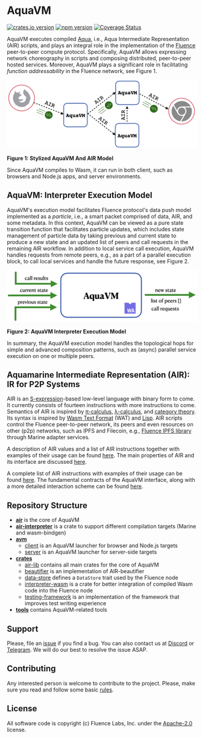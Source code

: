 # AquaVM

[![crates.io version](https://img.shields.io/crates/v/air-interpreter-wasm?style=flat-square)](https://crates.io/crates/air-interpreter-wasm)
[![npm version](https://img.shields.io/npm/v/@fluencelabs/avm)](https://www.npmjs.com/package/@fluencelabs/avm)
[![Coverage Status](https://coveralls.io/repos/github/fluencelabs/aquavm/badge.svg?branch=master)](https://coveralls.io/github/fluencelabs/aquavm?branch=master)

AquaVM executes compiled [Aqua](https://github.com/fluencelabs/aqua), i.e., Aqua
Intermediate Representation (AIR) scripts, and plays an integral role in the
implementation of the [Fluence](https://fluence.network) peer-to-peer compute
protocol. Specifically, AquaVM allows expressing network choreography in scripts
and composing distributed, peer-to-peer hosted services. Moreover, AquaVM plays
a significant role in facilitating _function addressability_ in the Fluence
network, see Figure&nbsp;1.

<img alt="AquaVM & AIR model" src="images/aquavm_air_model.png" />

**Figure 1: Stylized AquaVM And AIR Model**

Since AquaVM compiles to Wasm, it can run in both client, such as browsers and
Node.js apps, and server environments.

## AquaVM: Interpreter Execution Model

AquaVM's execution model facilitates Fluence protocol's data push model
implemented as a _particle_, i.e., a smart packet comprised of data, AIR, and
some metadata. In this context, AquaVM can be viewed as a pure state transition
function that facilitates particle updates, which includes state management of
particle data by taking previous and current state to produce a new state and an
updated list of peers and call requests in the remaining AIR workflow. In
addition to local service call execution, AquaVM handles requests from remote
peers, e.g., as a part of a parallel execution block, to call local services and
handle the future response, see Figure&nbsp;2.

<img alt="interpreter execution model" src="images/interpreter_execution_model.png"/>

**Figure 2: AquaVM Interpreter Execution Model**

In summary, the AquaVM execution model handles the topological hops for simple
and advanced composition patterns, such as (async) parallel service execution on
one or multiple peers.

## Aquamarine Intermediate Representation (AIR): IR for P2P Systems

AIR is an [S-expression](https://www.s-expressions.org/home)-based low-level
language with binary form to come. It currently consists of fourteen
instructions with more instructions to come. Semantics of AIR is inspired by
[π-calculus](https://en.wikipedia.org/wiki/%CE%A0-calculus),
[λ-calculus](https://en.wikipedia.org/wiki/Lambda_calculus), and
[category theory](https://en.wikipedia.org/wiki/Category_theory). Its syntax is
inspired by
[Wasm Text Format](https://developer.mozilla.org/en-US/docs/WebAssembly/Understanding_the_text_format)
(WAT) and [Lisp](https://en.wikipedia.org/wiki/Lisp_(programming_language)). AIR
scripts control the Fluence peer-to-peer network, its peers and even resources
on other (p2p) networks, such as IPFS and Filecoin, e.g.,
[Fluence IPFS library](https://fluence.dev/docs/aqua-book/libraries/aqua-ipfs)
through Marine adapter services.

A description of AIR values and a list of AIR instructions together with
examples of their usage can be found [here](./docs/AIR.md). The main properties
of AIR and its interface are discussed [here](./air/README.md).

A complete list of AIR instructions with examples of their usage can be found
[here](./docs/AIR.md). The fundamental contracts of the AquaVM interface, along
with a more detailed interaction scheme can be found [here](./air/README.md).

## Repository Structure

- [**air**](./air) is the core of AquaVM
- [**air-interpreter**](./air-interpreter) is a crate to support different
  compilation targets (Marine and wasm-bindgen)
- [**avm**](./avm)
  - [client](./avm/client) is an AquaVM launcher for browser and Node.js targets
  - [server](./avm/server) is an AquaVM launcher for server-side targets
- [**crates**](./crates)
  - [air-lib](./crates/air-lib) contains all main crates for the core of AquaVM
  - [beautifier](./crates/beautifier) is an implementation of AIR-beautifier
  - [data-store](./crates/data-store) defines a `DataStore` trait used by the
    Fluence node
  - [interpreter-wasm](./crates/interpreter-wasm) is a crate for better
    integration of compiled Wasm code into the Fluence node
  - [testing-framework](./crates/testing-framework) is an implementation of the
    framework that improves test writing experience
- [**tools**](./tools) contains AquaVM-related tools

## Support

Please, file an [issue](https://github.com/fluencelabs/aquavm/issues) if you
find a bug. You can also contact us at
[Discord](https://discord.com/invite/5qSnPZKh7u) or
[Telegram](https://t.me/fluence_project). We will do our best to resolve the
issue ASAP.

## Contributing

Any interested person is welcome to contribute to the project. Please, make sure
you read and follow some basic [rules](./CONTRIBUTING.md).

## License

All software code is copyright (c) Fluence Labs, Inc. under the
[Apache-2.0](./LICENSE) license.
